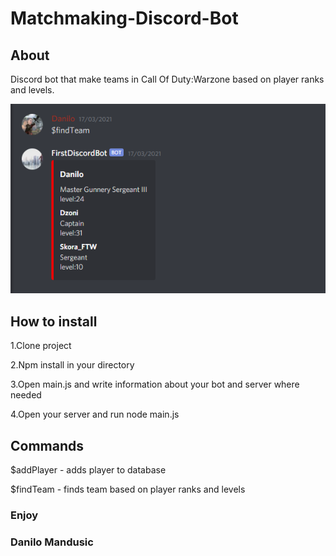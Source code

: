 # Matchmaking-Discord-Bot

## About

Discord bot that make teams in Call Of Duty:Warzone based on player ranks and levels.

<img src = "Untitled.png">

## How to install
1.Clone project <br/>

2.Npm install in your directory<br/>

3.Open main.js and write information about your bot and server where needed<br/>

4.Open your server and run node main.js<br/>

## Commands
$addPlayer <Player Name> <Player Call Of Duty Name and Tag> - adds player to database<br/>

$findTeam - finds team based on player ranks and levels

### Enjoy
### Danilo Mandusic
